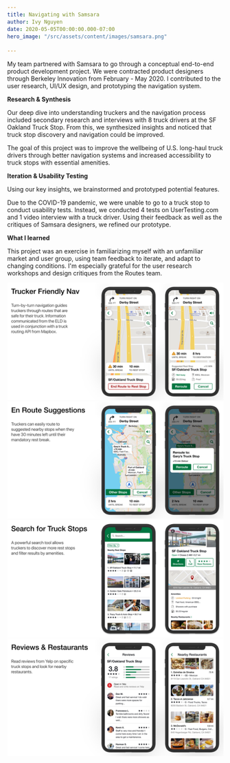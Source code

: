 ```yaml
---
title: Navigating with Samsara
author: Ivy Nguyen
date: 2020-05-05T00:00:00.000-07:00
hero_image: "/src/assets/content/images/samsara.png"

---
```

My team partnered with Samsara to go through a conceptual end-to-end product development project. We were contracted product designers through Berkeley Innovation from February - May 2020. I contributed to the user research, UI/UX design, and prototyping the navigation system.

**Research & Synthesis**

Our deep dive into understanding truckers and the navigation process included secondary research and interviews with 8 truck drivers at the SF Oakland Truck Stop. From this, we synthesized insights and noticed that truck stop discovery and navigation could be improved.

The goal of this project was to improve the wellbeing of U.S. long-haul truck drivers through better navigation systems and increased accessibility to truck stops with essential amenities.

**Iteration & Usability Testing**

Using our key insights, we brainstormed and prototyped potential features.

Due to the COVID-19 pandemic, we were unable to go to a truck stop to conduct usability tests. Instead, we conducted 4 tests on UserTesting.com and 1 video interview with a truck driver. Using their feedback as well as the critiques of Samsara designers, we refined our prototype.

**What I learned**

This project was an exercise in familiarizing myself with an unfamiliar market and user group, using team feedback to iterate, and adapt to changing conditions. I'm especially grateful for the user research workshops and design critiques from the Routes team.

![](/src/assets/content/images/samsara1.png)![](/src/assets/content/images/samsara2.png)![](/src/assets/content/images/samsara3.png)![](/src/assets/content/images/samsara4.png)
